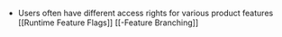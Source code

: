 - Users often have different access rights for various product features
[[Runtime Feature Flags]]
[[-Feature Branching]]